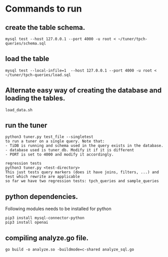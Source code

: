 # Commands to run

## create the table schema.
```
mysql test --host 127.0.0.1 --port 4000 -u root < ~/tuner/tpch-queries/schema.sql
```

## load the table
```
mysql test --local-infile=1  --host 127.0.0.1 --port 4000 -u root < ~/tuner/tpch-queries/load.sql
```

## Alternate easy way of creating the database and loading the tables.
```
load_data.sh
```

## run the tuner
```
python3 tuner.py test_file --singletest
to run a tuner on a single query. Note that:
- TiDB is running and schema used in the query exists in the database.
- database used is tuner_db. Modify it if it is different
- PORT is set to 4000 and modify it accordingly.

regression tests
python3 tuner.py <test-directory>  
This just tests query markers (does it have joins, filters, ...) and test which rewrite are applicable
so far we have two regression tests: tpch_queries and sample_queries 

```

## python dependencies.
Following modules needs to be installed for python

```
pip3 install mysql-connector-python
pip3 install openai
```

## compiling analyze.go file.

```
go build -o analyze.so -buildmode=c-shared analyze_sql.go
```
